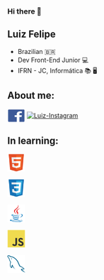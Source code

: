 ### Hi there 👋
## Luiz Felipe 
 - Brazilian :brazil:
 - Dev Front-End Junior :computer:
 - IFRN - JC, Informática 📚 🖥️
 
## About me: 
  <a href = "https://www.facebook.com/luizfelipe.souza.1004837/" target="_blank"><img align="center" alt = "Luiz-Facebook" height = "30" width = "40" src = "https://raw.githubusercontent.com/devicons/devicon/master/icons/facebook/facebook-original.svg"></a>
  <a href = "https://www.instagram.com/sluiizfelipe/" target="_blank"><img align="center" alt = "Luiz-Instagram" height = "30" width = "40" src = "https://cdns.iconmonstr.com/wp-content/assets/preview/2016/240/iconmonstr-instagram-11.png"></a>
## In learning:
<img src= "https://raw.githubusercontent.com/devicons/devicon/master/icons/html5/html5-original.svg" heigth = "40" width="40"></img>


<img src= "https://raw.githubusercontent.com/devicons/devicon/master/icons/css3/css3-original.svg" heigth = "40" width="40"></img>  


<img src= "https://raw.githubusercontent.com/devicons/devicon/master/icons/java/java-original.svg" heigth = "40" width="40"></img>


<img src= "https://raw.githubusercontent.com/devicons/devicon/master/icons/javascript/javascript-original.svg" heigth = "40" width="40"></img>


<img src= "https://raw.githubusercontent.com/devicons/devicon/master/icons/mysql/mysql-original.svg" heigth = "40" width="40"></img>


<!--
**lf-souza/lf-souza** is a ✨ _special_ ✨ repository because its `README.md` (this file) appears on your GitHub profile.

Here are some ideas to get you started:

- 🔭 I’m currently working on ...
- 🌱 I’m currently learning ...
- 👯 I’m looking to collaborate on ...
- 🤔 I’m looking for help with ...
- 💬 Ask me about ...
- 📫 How to reach me: ...
- 😄 Pronouns: ...
- ⚡ Fun fact: ...
-->

